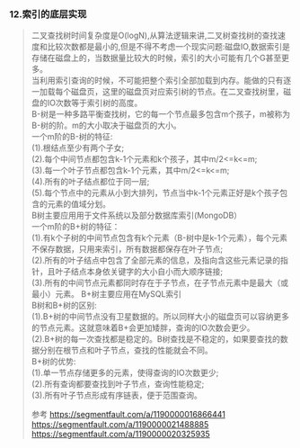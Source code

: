 ### 12.索引的底层实现
> 二叉查找树时间复杂度是O(logN),从算法逻辑来讲,二叉树查找树的查找速度和比较次数都是最小的,但是不得不考虑一个现实问题:磁盘IO,数据索引是存储在磁盘上的，当数据量比较大的时候，索引的大小可能有几个G甚至更多。              
  当利用索引查询的时候，不可能把整个索引全部加载到内存。能做的只有逐一加载每个磁盘页，这里的磁盘页对应索引树的节点。在二叉查找树里，磁盘的IO次数等于索引树的高度。             
  B-树是一种多路平衡查找树，它的每一个节点最多包含m个孩子，m被称为B-树的阶。m的大小取决于磁盘页的大小。                
  一个m阶的B-树的特征:          
  (1).根结点至少有两个子女;           
  (2).每个中间节点都包含k-1个元素和k个孩子，其中m/2<=k<=m;             
  (3).每一个叶子节点都包含k-1个元素，其中m/2<=k<=m;             
  (4).所有的叶子结点都位于同一层;            
  (5).每个节点中的元素从小到大排列，节点当中k-1个元素正好是k个孩子包含的元素的值域分划。               
  B树主要应用用于文件系统以及部分数据库索引(MongoDB）                
  一个m阶的B+树的特征：              
  (1).有k个子树的中间节点包含有k个元素（B-树中是k-1个元素），每个元素不保存数据，只用来索引，所有数据都保存在叶子节点;              
  (2).所有的叶子结点中包含了全部元素的信息，及指向含这些元素记录的指针，且叶子结点本身依关键字的大小自小而大顺序链接;          
  (3).所有的中间节点元素都同时存在于子节点，在子节点元素中是最大（或最小）元素。
> B+树主要应用在MySQL索引             
  B树和B+树的区别:                
  (1).B+树的中间节点没有卫星数据的。所以同样大小的磁盘页可以容纳更多的节点元素。这就意味着B+会更加矮胖，查询的IO次数会更少。                
  (2).B+树的每一次查找都是稳定的。B树查找是不稳定的，如果要查找的数据分别在根节点和叶子节点，查找的性能就会不同。           
  B+树的优势:               
  (1).单一节点存储更多的元素，使得查询的IO次数更少;              
  (2).所有查询都要查找到叶子节点，查询性能稳定;             
  (3).所有叶子节点形成有序链表，便于范围查询。              
>
> 参考 https://segmentfault.com/a/1190000016866441                
> https://segmentfault.com/a/1190000021488885           
> https://segmentfault.com/a/1190000020325935           
